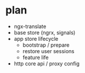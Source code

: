 # plan

- ngx-translate
- base store (ngrx, signals)
- app store lifecycle
    - bootstrap / prepare
    - restore user sessions
    - feature life
- http core api / proxy config